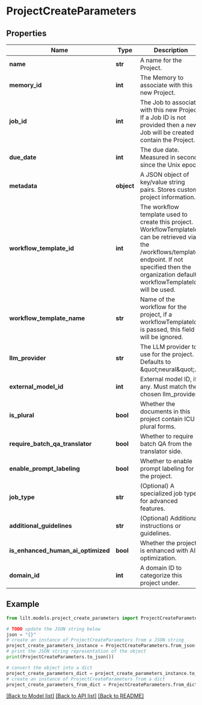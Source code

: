 # ProjectCreateParameters


## Properties

Name | Type | Description | Notes
------------ | ------------- | ------------- | -------------
**name** | **str** | A name for the Project. | 
**memory_id** | **int** | The Memory to associate with this new Project. | 
**job_id** | **int** | The Job to associate with this new Project. If a Job ID is not provided then a new Job will be created to contain the Project.  | [optional] 
**due_date** | **int** | The due date. Measured in seconds since the Unix epoch. | [optional] 
**metadata** | **object** | A JSON object of key/value string pairs. Stores custom project information. | [optional] 
**workflow_template_id** | **int** | The workflow template used to create this project. WorkflowTemplateIds can be retrieved via the /workflows/templates endpoint. If not specified then the organization default workflowTemplateId will be used. | [optional] 
**workflow_template_name** | **str** | Name of the workflow for the project, if a workflowTemplateId is passed, this field will be ignored. | [optional] 
**llm_provider** | **str** | The LLM provider to use for the project. Defaults to \&quot;neural\&quot;. | [optional] 
**external_model_id** | **int** | External model ID, if any. Must match the chosen llm_provider. | [optional] 
**is_plural** | **bool** | Whether the documents in this project contain ICU plural forms. | [optional] 
**require_batch_qa_translator** | **bool** | Whether to require batch QA from the translator side. | [optional] 
**enable_prompt_labeling** | **bool** | Whether to enable prompt labeling for the project. | [optional] 
**job_type** | **str** | (Optional) A specialized job type for advanced features. | [optional] 
**additional_guidelines** | **str** | (Optional) Additional instructions or guidelines. | [optional] 
**is_enhanced_human_ai_optimized** | **bool** | Whether the project is enhanced with AI optimization. | [optional] 
**domain_id** | **int** | A domain ID to categorize this project under. | [optional] 

## Example

```python
from lilt.models.project_create_parameters import ProjectCreateParameters

# TODO update the JSON string below
json = "{}"
# create an instance of ProjectCreateParameters from a JSON string
project_create_parameters_instance = ProjectCreateParameters.from_json(json)
# print the JSON string representation of the object
print(ProjectCreateParameters.to_json())

# convert the object into a dict
project_create_parameters_dict = project_create_parameters_instance.to_dict()
# create an instance of ProjectCreateParameters from a dict
project_create_parameters_from_dict = ProjectCreateParameters.from_dict(project_create_parameters_dict)
```
[[Back to Model list]](../README.md#documentation-for-models) [[Back to API list]](../README.md#documentation-for-api-endpoints) [[Back to README]](../README.md)


